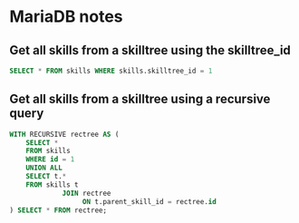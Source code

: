 # MariaDB notes

## Get all skills from a skilltree using the skilltree_id

```sql
SELECT * FROM skills WHERE skills.skilltree_id = 1
```

## Get all skills from a skilltree using a recursive query

```sql
WITH RECURSIVE rectree AS (
    SELECT *
    FROM skills
    WHERE id = 1
    UNION ALL
    SELECT t.*
    FROM skills t
             JOIN rectree
                  ON t.parent_skill_id = rectree.id
) SELECT * FROM rectree;
```